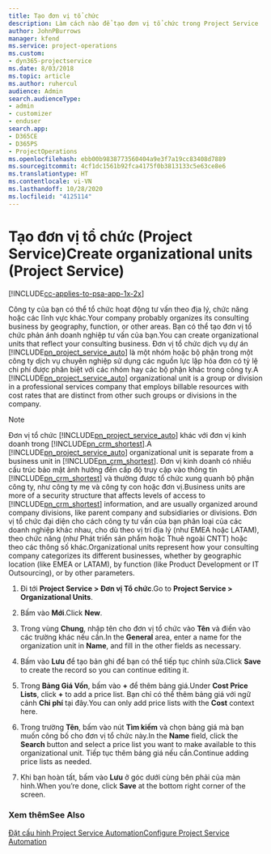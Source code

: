 ```yaml
---
title: Tạo đơn vị tổ chức
description: Làm cách nào để tạo đơn vị tổ chức trong Project Service
author: JohnPBurrows
manager: kfend
ms.service: project-operations
ms.custom:
- dyn365-projectservice
ms.date: 8/03/2018
ms.topic: article
ms.author: ruhercul
audience: Admin
search.audienceType:
- admin
- customizer
- enduser
search.app:
- D365CE
- D365PS
- ProjectOperations
ms.openlocfilehash: ebb00b9838773560404a9e3f7a19cc83408d7889
ms.sourcegitcommit: 4cf1dc1561b92fca4175f0b3813133c5e63ce8e6
ms.translationtype: HT
ms.contentlocale: vi-VN
ms.lasthandoff: 10/28/2020
ms.locfileid: "4125114"
---
```

# <a name="create-organizational-units-project-service"></a><span data-ttu-id="f54c1-103">Tạo đơn vị tổ chức (Project Service)</span><span class="sxs-lookup"><span data-stu-id="f54c1-103">Create organizational units (Project Service)</span></span>

[!INCLUDE[cc-applies-to-psa-app-1x-2x](../includes/cc-applies-to-psa-app-1x-2x.md)]

<span data-ttu-id="f54c1-104">Công ty của bạn có thể tổ chức hoạt động tư vấn theo địa lý, chức năng hoặc các lĩnh vực khác.</span><span class="sxs-lookup"><span data-stu-id="f54c1-104">Your company probably organizes its consulting business by geography, function, or other areas.</span></span> <span data-ttu-id="f54c1-105">Bạn có thể tạo đơn vị tổ chức phản ánh doanh nghiệp tư vấn của bạn.</span><span class="sxs-lookup"><span data-stu-id="f54c1-105">You can create organizational units that reflect your consulting business.</span></span> <span data-ttu-id="f54c1-106">Đơn vị tổ chức dịch vụ dự án [!INCLUDE[pn_project_service_auto](../includes/pn-project-service-auto.md)] là một nhóm hoặc bộ phận trong một công ty dịch vụ chuyên nghiệp sử dụng các nguồn lực lập hóa đơn có tỷ lệ chi phí được phân biệt với các nhóm hay các bộ phận khác trong công ty.</span><span class="sxs-lookup"><span data-stu-id="f54c1-106">A [!INCLUDE[pn_project_service_auto](../includes/pn-project-service-auto.md)] organizational unit is a group or division in a professional services company that employs billable resources with cost rates that are distinct from other such groups or divisions in the company.</span></span>  
  
> [!NOTE]
>  <span data-ttu-id="f54c1-107">Đơn vị tổ chức [!INCLUDE[pn_project_service_auto](../includes/pn-project-service-auto.md)] khác với đơn vị kinh doanh trong [!INCLUDE[pn_crm_shortest](../includes/pn-crm-shortest.md)].</span><span class="sxs-lookup"><span data-stu-id="f54c1-107">A [!INCLUDE[pn_project_service_auto](../includes/pn-project-service-auto.md)] organizational unit is separate from a business unit in [!INCLUDE[pn_crm_shortest](../includes/pn-crm-shortest.md)].</span></span> <span data-ttu-id="f54c1-108">Đơn vị kinh doanh có nhiều cấu trúc bảo mật ảnh hưởng đến cấp độ truy cập vào thông tin [!INCLUDE[pn_crm_shortest](../includes/pn-crm-shortest.md)] và thường được tổ chức xung quanh bộ phận công ty, như công ty mẹ và công ty con hoặc đơn vị.</span><span class="sxs-lookup"><span data-stu-id="f54c1-108">Business units are more of a security structure that affects levels of access to [!INCLUDE[pn_crm_shortest](../includes/pn-crm-shortest.md)] information, and are usually organized around company divisions, like parent company and subsidiaries or divisions.</span></span> <span data-ttu-id="f54c1-109">Đơn vị tổ chức đại diện cho cách công ty tư vấn của bạn phân loại của các doanh nghiệp khác nhau, cho dù theo vị trí địa lý (như EMEA hoặc LATAM), theo chức năng (như Phát triển sản phẩm hoặc Thuê ngoài CNTT) hoặc theo các thông số khác.</span><span class="sxs-lookup"><span data-stu-id="f54c1-109">Organizational units represent how your consulting company categorizes its different businesses, whether by geographic location (like EMEA or LATAM), by function (like Product Development or IT Outsourcing), or by other parameters.</span></span>  
  
1.  <span data-ttu-id="f54c1-110">Đi tới **Project Service > Đơn vị Tổ chức**.</span><span class="sxs-lookup"><span data-stu-id="f54c1-110">Go to **Project Service > Organizational Units**.</span></span>  
  
2.  <span data-ttu-id="f54c1-111">Bấm vào **Mới**.</span><span class="sxs-lookup"><span data-stu-id="f54c1-111">Click **New**.</span></span>  
  
3.  <span data-ttu-id="f54c1-112">Trong vùng **Chung**, nhập tên cho đơn vị tổ chức vào **Tên** và điền vào các trường khác nếu cần.</span><span class="sxs-lookup"><span data-stu-id="f54c1-112">In the **General** area, enter a name for the organization unit in **Name**, and fill in the other fields as necessary.</span></span>  
  
4.  <span data-ttu-id="f54c1-113">Bấm vào **Lưu** để tạo bản ghi để bạn có thể tiếp tục chỉnh sửa.</span><span class="sxs-lookup"><span data-stu-id="f54c1-113">Click **Save** to create the record so you can continue editing it.</span></span>  
  
5.  <span data-ttu-id="f54c1-114">Trong **Bảng Giá Vốn**, bấm vào **+** để thêm bảng giá.</span><span class="sxs-lookup"><span data-stu-id="f54c1-114">Under **Cost Price Lists**, click **+** to add a price list.</span></span> <span data-ttu-id="f54c1-115">Bạn chỉ có thể thêm bảng giá với ngữ cảnh **Chi phí** tại đây.</span><span class="sxs-lookup"><span data-stu-id="f54c1-115">You can only add price lists with the **Cost** context here.</span></span>  
  
6.  <span data-ttu-id="f54c1-116">Trong trường **Tên**, bấm vào nút **Tìm kiếm** và chọn bảng giá mà bạn muốn công bố cho đơn vị tổ chức này.</span><span class="sxs-lookup"><span data-stu-id="f54c1-116">In the **Name** field, click the **Search** button and select a price list you want to make available to this organizational unit.</span></span> <span data-ttu-id="f54c1-117">Tiếp tục thêm bảng giá nếu cần.</span><span class="sxs-lookup"><span data-stu-id="f54c1-117">Continue adding price lists as needed.</span></span>  
  
7.  <span data-ttu-id="f54c1-118">Khi bạn hoàn tất, bấm vào **Lưu** ở góc dưới cùng bên phải của màn hình.</span><span class="sxs-lookup"><span data-stu-id="f54c1-118">When you’re done, click **Save** at the bottom right corner of the screen.</span></span>  
  
### <a name="see-also"></a><span data-ttu-id="f54c1-119">Xem thêm</span><span class="sxs-lookup"><span data-stu-id="f54c1-119">See Also</span></span>  
 [<span data-ttu-id="f54c1-120">Đặt cấu hình Project Service Automation</span><span class="sxs-lookup"><span data-stu-id="f54c1-120">Configure Project Service Automation</span></span>](../psa/configure.md)
